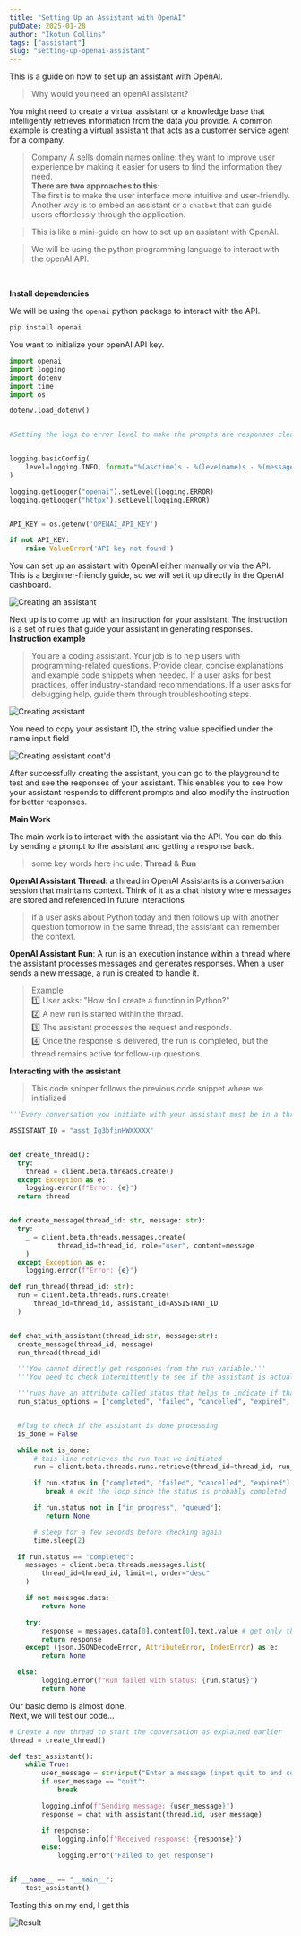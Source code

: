 ```yaml
---
title: "Setting Up an Assistant with OpenAI"
pubDate: 2025-01-28
author: "Ikotun Collins"
tags: ["assistant"]
slug: "setting-up-openai-assistant"
---
```


This is a guide on how to set up an assistant with OpenAI.

> Why would you need an openAI assistant?

You might need to create a virtual assistant or a knowledge base that intelligently retrieves information from the data you provide.
A common example is creating a virtual assistant that acts as a customer service agent for a company.

> Company A sells domain names online: they want to improve user experience by making it easier for users to find the information they need.
> <br/><b>There are two approaches to this:<br/></b>
> The first is to make the user interface more intuitive and user-friendly.
> <br>Another way is to embed an assistant or a `chatbot` that can guide users effortlessly through the application.

> This is like a mini-guide on how to set up an assistant with OpenAI.

> We will be using the python programming language to interact with the openAI API.

<br/>

<b> Install dependencies</b>

We will be using the `openai` python package to interact with the API.

```bash
pip install openai
```

You want to initialize your openAI API key.

```python
import openai
import logging
import dotenv
import time
import os

dotenv.load_dotenv()


#Setting the logs to error level to make the prompts are responses clear


logging.basicConfig(
    level=logging.INFO, format="%(asctime)s - %(levelname)s - %(message)s"
)

logging.getLogger("openai").setLevel(logging.ERROR)
logging.getLogger("httpx").setLevel(logging.ERROR)


API_KEY = os.getenv('OPENAI_API_KEY')

if not API_KEY:
    raise ValueError('API key not found')

```

You can set up an assistant with OpenAI either manually or via the API.<br/>
This is a beginner-friendly guide, so we will set it up directly in the OpenAI dashboard.

![Creating an assistant ](https://res.cloudinary.com/dbd7rcwwx/image/upload/v1738104144/Screenshot_2025-01-28_at_11.36.23_PM_suiqha.png)

Next up is to come up with an instruction for your assistant. The instruction is a set of rules that guide your assistant in generating responses.
<b>Instruction example</b>

> You are a coding assistant. Your job is to help users with programming-related questions. Provide clear, concise explanations and example code snippets when needed. If a user asks for best practices, offer industry-standard recommendations. If a user asks for debugging help, guide them through troubleshooting steps.

![Creating assistant](https://res.cloudinary.com/dbd7rcwwx/image/upload/v1738104145/Screenshot_2025-01-28_at_11.36.41_PM_becoaz.png)

You need to copy your assistant ID, the string value specified under the name input field

![Creating assistant cont'd](https://res.cloudinary.com/dbd7rcwwx/image/upload/v1738154327/Screenshot_2025-01-28_at_11.39.10_PM_kvaqeq.png)

After successfully creating the assistant, you can go to the playground to test and see the responses of your assistant. This enables you to see how your assistant responds to different prompts and also modify the instruction for better responses.

<b>Main Work</b>

The main work is to interact with the assistant via the API. You can do this by sending a prompt to the assistant and getting a response back.

> some key words here include: <b>Thread</b> & <b>Run</b>

<b>OpenAI Assistant Thread</b>: a thread in OpenAI Assistants is a conversation session that maintains context. Think of it as a chat history where messages are stored and referenced in future interactions

> If a user asks about Python today and then follows up with another question tomorrow in the same thread, the assistant can remember the context.

<b>OpenAI Assistant Run</b>: A run is an execution instance within a thread where the assistant processes messages and generates responses. When a user sends a new message, a run is created to handle it.

> Example<br/>
> 1️⃣ User asks: "How do I create a function in Python?"<br/>
> 2️⃣ A new run is started within the thread.<br/>
> 3️⃣ The assistant processes the request and responds.<br/>
> 4️⃣ Once the response is delivered, the run is completed, but the thread remains active for follow-up questions.

<b>Interacting with the assistant</b>

> This code snipper follows the previous code snippet where we initialized

```python
'''Every conversation you initiate with your assistant must be in a thread.'''

ASSISTANT_ID = "asst_Ig3bfinHWXXXXX"


def create_thread():
  try:
    thread = client.beta.threads.create()
  except Exception as e:
    logging.error(f"Error: {e}")
  return thread


def create_message(thread_id: str, message: str):
  try:
    _ = client.beta.threads.messages.create(
            thread_id=thread_id, role="user", content=message
    )
  except Exception as e:
    logging.error(f"Error: {e}")

def run_thread(thread_id: str):
  run = client.beta.threads.runs.create(
      thread_id=thread_id, assistant_id=ASSISTANT_ID
  )


def chat_with_assistant(thread_id:str, message:str):
  create_message(thread_id, message)
  run_thread(thread_id)

  '''You cannot directly get responses from the run variable.'''
  '''You need to check intermittently to see if the assistant is actually done processing your request'''

  '''runs have an attribute called status that helps to indicate if that request has been processed or there was a problem'''
  run_status_options = ["completed", "failed", "cancelled", "expired", "in_progress", "queued"]


  #flag to check if the assistant is done processing
  is_done = False

  while not is_done:
      # this line retrieves the run that we initiated
      run = client.beta.threads.runs.retrieve(thread_id=thread_id, run_id=run.id)

      if run.status in ["completed", "failed", "cancelled", "expired"]:
         break # exit the loop since the status is probably completed

      if run.status not in ["in_progress", "queued"]:
         return None

      # sleep for a few seconds before checking again
      time.sleep(2)

  if run.status == "completed":
    messages = client.beta.threads.messages.list(
        thread_id=thread_id, limit=1, order="desc"
    )

    if not messages.data:
        return None

    try:
        response = messages.data[0].content[0].text.value # get only the response from the assistant
        return response
    except (json.JSONDecodeError, AttributeError, IndexError) as e:
        return None

  else:
        logging.error(f"Run failed with status: {run.status}")
        return None

```

Our basic demo is almost done.<br/>Next, we will test our code...

```python
# Create a new thread to start the conversation as explained earlier
thread = create_thread()

def test_assistant():
    while True:
        user_message = str(input("Enter a message (input quit to end conversation):"))
        if user_message == "quit":
            break

        logging.info(f"Sending message: {user_message}")
        response = chat_with_assistant(thread.id, user_message)

        if response:
            logging.info(f"Received response: {response}")
        else:
            logging.error("Failed to get response")


if __name__ == "__main__":
    test_assistant()
```

Testing this on my end, I get this

![Result](https://res.cloudinary.com/dbd7rcwwx/image/upload/v1738181550/Screenshot_2025-01-29_at_8.54.54_PM_e2yck5.png)
